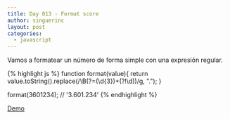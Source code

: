 ```yaml
---
title: Day 013 - Format score
author: singuerinc
layout: post
categories:
  - javascript
---
```

Vamos a formatear un n&uacute;mero de forma simple con una expresi&oacute;n regular.

{% highlight js %}
function format(value){
    return value.toString().replace(/\B(?=(\d{3})+(?!\d))/g, ".");
}

format(3601234); // '3.601.234'
{% endhighlight %}

<a href="/code/day-013/index.html" target="_blank">Demo</a>